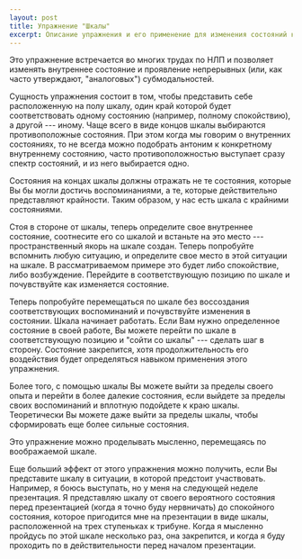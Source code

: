 ```yaml
---
layout: post
title: Упражнение "Шкалы"
excerpt: Описание упражнения и его применение для изменения состояний как на тренировке, так и в реальных ситуациях
---
```


Это упражнение встречается во многих трудах по НЛП и позволяет
изменять внутреннее состояние и проявление непрерывных (или, как часто
утверждают, "аналоговых") субмодальностей.

Сущность упражнения состоит в том, чтобы представить себе
расположенную на полу шкалу, один край которой будет соответствовать
одному состоянию (например, полному спокойствию), а другой --- иному.
Чаще всего в виде концов шкалы выбираются противоположные состояния.
При этом когда мы говорим о внутренних состояниях, то не всегда можно
подобрать антоним к конкретному внутреннему состоянию, часто
противоположностью выступает сразу спектр состояний, и из него
выбирается одно.

Состояния на концах шкалы должны отражать не те состояния, которые Вы
бы могли достичь воспоминаниями, а те, которые действительно
представляют крайности.  Таким образом, у нас есть шкала с крайними
состояниями.

Стоя в стороне от шкалы, теперь определите свое внутреннее состояние,
соотнесите его со шкалой и встаньте на это место --- пространственный
якорь на шкале создан.  Теперь попробуйте вспомнить любую ситуацию, и
определите свое место в этой ситуации на шкале.  В рассматриваемом
примере это будет либо спокойствие, либо возбуждение.  Перейдите в
соответствующую позицию по шкале и почувствуйте как изменяется
состояние.

Теперь попробуйте перемещаться по шкале без воссоздания
соответствующих воспоминаний и почувствуйте изменения в состоянии.
Шкала начинает работать.  Если Вам нужно определенное состояние в
своей работе, Вы можете перейти по шкале в соответствующую позицию и
"сойти со шкалы" --- сделать шаг в сторону.  Состояние закрепится,
хотя продолжительность его воздействия будет определяться навыком
применения этого упражнения.

Более того, с помощью шкалы Вы можете выйти за пределы своего опыта и
перейти в более далекие состояния, если выйдете за пределы своих
воспоминаний и вплотную подойдете к краю шкалы.  Теоретически Вы
можете даже выйти за пределы шкалы, чтобы сформировать еще более
сильные состояния.

Это упражнение можно проделывать мысленно, перемещаясь по воображаемой
шкале.

Еще больший эффект от этого упражнения можно получить, если Вы
представите шкалу в ситуации, в которой предстоит участвовать.
Например, я боюсь выступать, но у меня на следующей неделе
презентация.  Я представляю шкалу от своего вероятного состояния перед
презентацией (когда я точно буду нервничать) до спокойного состояния,
которое пригодится мне на презентации в виде шкалы, расположенной на
трех ступеньках к трибуне.  Когда я мысленно пройдусь по этой шкале
несколько раз, она закрепится, и когда я буду проходить по в
действительности перед началом презентации.
